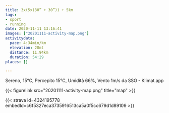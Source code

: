 ```yaml
---
title: 3x(5x(30” + 30”)) + 5km
tags:
- sport
- running
date: 2020-11-11 13:16:41
images: ["20201111-activity-map.png"]
activitydata:
  pace: 4:34min/km
  elevation: 28mt
  distance: 11.94km
  duration: 54:29
places: []

---
```


Sereno, 15°C, Percepito 15°C, Umidità 66%, Vento 1m/s da SSO - Klimat.app



{{< figurelink src="20201111-activity-map.png" title="map" >}}


{{< strava id=4324195778 embedId=c6f5327eca3735916513ca5a0f5cc679d1d89109 >}}

